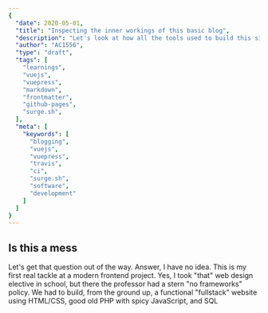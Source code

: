 ```yaml
---
{
  "date": 2020-05-01,
  "title": "Inspecting the inner workings of this basic blog",
  "description": "Let's look at how all the tools used to build this site work together.",
  "author": "AC1556",
  "type": "draft",
  "tags": [
    "learnings",
    "vuejs",
    "vuepress",
    "markdown",
    "frontmatter",
    "github-pages",
    "surge.sh",
  ],
  "meta": [
    "keywords": [
      "blogging",
      "vuejs",
      "vuepress",
      "travis",
      "ci",
      "surge.sh",
      "software",
      "development"
    ]
  ]
}
---
```


## Is this a mess

Let's get that question out of the way. Answer, I have no idea. This is my first real tackle at a modern frontend project. Yes, I took "that" web design elective in school, but there the professor had a stern "no frameworks" policy. We had to build, from the ground up, a functional "fullstack" website using HTML/CSS, good old PHP with spicy JavaScript, and SQL
